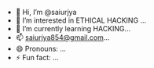 - 👋 Hi, I’m @saiurjya
- 👀 I’m interested in ETHICAL HACKING ...
- 🌱 I’m currently learning HACKING...
- 📫 saiurjya854@gmail.com...
- 😄 Pronouns: ...
- ⚡ Fun fact: ...

<!---
saiurjya/saiurjya is a ✨ special ✨ repository because its `README.md` (this file) appears on your GitHub profile.
You can click the Preview link to take a look at your changes.
--->
